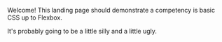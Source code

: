 Welcome! This landing page should demonstrate a competency is basic CSS up to Flexbox.

It's probably going to be a little silly and a little ugly.